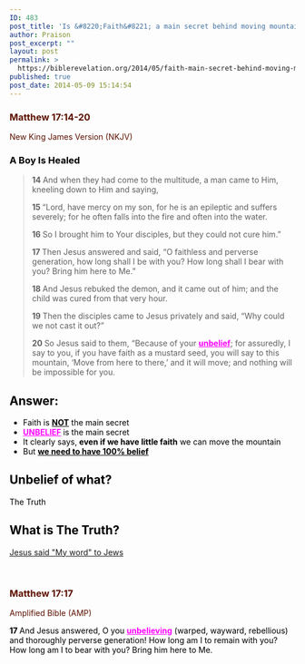 ```yaml
---
ID: 483
post_title: 'Is &#8220;Faith&#8221; a main secret behind moving mountains?'
author: Praison
post_excerpt: ""
layout: post
permalink: >
  https://biblerevelation.org/2014/05/faith-main-secret-behind-moving-mountains/
published: true
post_date: 2014-05-09 15:14:54
---
```

<div class="heading passage-class-0" style="color: #5c1101;">
<h3>Matthew 17:14-20</h3>
<p class="txt-sm">New King James Version (NKJV)</p>

</div>
<div class="passage version-NKJV result-text-style-normal text-html " style="color: #000000;">
<h3><span id="en-NKJV-23715" class="text Matt-17-14">A Boy Is Healed</span></h3>
<blockquote><span class="text Matt-17-14"><span class="versenum" style="font-weight: bold;">14 </span>And when they had come to the multitude, a man came to Him, kneeling down to Him and saying, </span>

<span id="en-NKJV-23716" class="text Matt-17-15"><span class="versenum" style="font-weight: bold;">15 </span>“Lord, have mercy on my son, for he is an epileptic and suffers severely; for he often falls into the fire and often into the water. </span>

<span id="en-NKJV-23717" class="text Matt-17-16"><span class="versenum" style="font-weight: bold;">16 </span>So I brought him to Your disciples, but they could not cure him.”</span>

<span id="en-NKJV-23718" class="text Matt-17-17"><span class="versenum" style="font-weight: bold;">17 </span>Then Jesus answered and said, <span class="woj">“O faithless and perverse generation, how long shall I be with you? How long shall I bear with you? Bring him here to Me.”</span> </span>

<span id="en-NKJV-23719" class="text Matt-17-18"><span class="versenum" style="font-weight: bold;">18 </span>And Jesus rebuked the demon, and it came out of him; and the child was cured from that very hour.</span>

<span id="en-NKJV-23720" class="text Matt-17-19"><span class="versenum" style="font-weight: bold;">19 </span>Then the disciples came to Jesus privately and said, “Why could we not cast it out?”</span>

<span id="en-NKJV-23721" class="text Matt-17-20"><span class="versenum" style="font-weight: bold;">20 </span>So Jesus said to them, <span class="woj">“Because of your <span style="text-decoration: underline; color: #ff00ff;"><strong>unbelief</strong></span>;</span><span class="woj"> for assuredly, I say to you, if you have faith as a mustard seed, you will say to this mountain, ‘Move from here to there,’ and it will move; and nothing will be impossible for you.</span></span></blockquote>
<h2>Answer:</h2>
<ul>
	<li>Faith is <span style="text-decoration: underline;"><strong>NOT</strong></span> the main secret</li>
	<li><span style="text-decoration: underline; color: #ff00ff;"><strong>UNBELIEF</strong></span><span style="color: #ff00ff;"><strong> </strong></span>is the main secret</li>
	<li>It clearly says, <strong>even if we have little faith</strong> we can move the mountain</li>
	<li>But <span style="text-decoration: underline;"><strong>we need to have 100% belief</strong></span></li>
</ul>
<h2>Unbelief of what?</h2>
The Truth
<h2>What is The Truth?</h2>
<a title="Jesus said “My word” to Jews" href="http://biblerevelation.org/2014/04/02/jesus-said-my-word-to-jews/">Jesus said "My word" to Jews</a>

&nbsp;
<div class="heading passage-class-0" style="color: #5c1101;">
<h3>Matthew 17:17</h3>
<p class="txt-sm">Amplified Bible (AMP)</p>

</div>
<div class="passage version-AMP result-text-style-normal text-html ">
<p class="verse"><span id="en-AMP-23718" class="text Matt-17-17"><span class="versenum" style="font-weight: bold;">17 </span>And Jesus answered, O you <span style="text-decoration: underline; color: #ff00ff;"><strong>unbelieving</strong></span> (warped, wayward, rebellious) and thoroughly perverse generation! How long am I to remain with you? How long am I to bear with you? Bring him here to Me.</span></p>

</div>
</div>